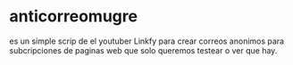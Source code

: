 # anticorreomugre
es un simple scrip de el youtuber Linkfy para crear correos anonimos para subcripciones de paginas web que solo queremos testear o ver que hay.
